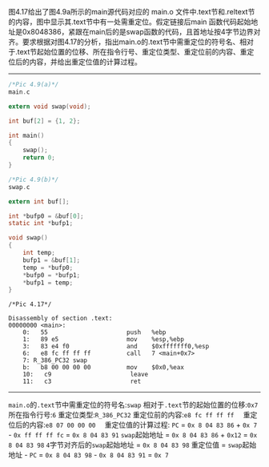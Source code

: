 图4.17给出了图4.9a所示的main源代码对应的 main.o 文件中.text节和.reltext节的内容，图中显示其.text节中有一处需重定位。假定链接后main 函数代码起始地址是0x8048386，紧跟在main后的是swap函数的代码，且首地址按4字节边界对齐。要求根据对图4.17的分析，指出main.o的.text节中需重定位的符号名、相对于.text节起始位置的位移、所在指令行号、重定位类型、重定位前的内容、重定位后的内容，并给出重定位值的计算过程。

---

```c
/*Pic 4.9(a)*/
main.c

extern void swap(void);

int buf[2] = {1, 2};

int main()
{
    swap();
    return 0;
}

/*Pic 4.9(b)*/
swap.c

extern int buf[];

int *bufp0 = &buf[0];
static int *bufp1;

void swap()
{
    int temp;
    bufp1 = &buf[1];
    temp = *bufp0;
    *bufp0 = *bufp1;
    *bufp1 = temp;
}
```

```assembly
/*Pic 4.17*/

Disassembly of section .text:
00000000 <main>:
    0:   55                      push   %ebp
    1:   89 e5                   mov    %esp,%ebp
    3:   83 e4 f0                and    $0xfffffff0,%esp
    6:   e8 fc ff ff ff          call   7 <main+0x7>
    7: R_386_PC32 swap
    b:   b8 00 00 00 00          mov    $0x0,%eax
    10:   c9                      leave
    11:   c3                      ret
```

---

`main.o`的`.text`节中需重定位的符号名:`swap`
相对于`.text`节的起始位置的位移:`0x7`
所在指令行号:`6`
重定位类型:`R_386_PC32`
重定位前的内容:`e8 fc ff ff ff  `
重定位后的内容:`e8 07 00 00 00  `
重定位值的计算过程:
`PC` = `0x 8 04 83 86` + `0x 7` - `0x ff ff ff fc` = `0x 8 04 83 91`
`swap`起始地址 = `0x 8 04 83 86` + `0x12` = `0x 8 04 83 98`
`4`字节对齐后的`swap`起始地址 = `0x 8 04 83 98`
重定位值 = `swap`起始地址 - `PC` = `0x 8 04 83 98` - `0x 8 04 83 91` = `0x 7`